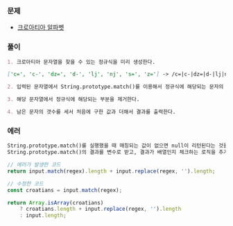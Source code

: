 ### 문제

- [크로아티아 알파벳](https://www.acmicpc.net/problem/2941)

### 풀이

```markdown
1. 크로아티아 문자열을 찾을 수 있는 정규식을 미리 생성한다.

['c=', 'c-', 'dz=', 'd-', 'lj', 'nj', 's=', 'z='] -> /c=|c-|dz=|d-|lj|nj|s=|z=/g

2. 입력된 문자열에서 String.prototype.match()를 이용해서 정규식에 해당되는 문자의 갯수를 체크한다.

3. 해당 문자열에서 정규식에 해당되는 부분을 제거한다.

4. 남은 문자의 갯수를 세서 처음에 구한 값과 더해서 결과를 출력한다.
```

### 에러

```markdown
String.prototype.match()를 실행했을 때 매칭되는 값이 없으면 null이 리턴된다는 것을 간과해서 TypeError가 발생했다.
String.prototype.match()의 결과를 변수로 받고, 결과가 배열인지 체크하는 로직을 추가했다.
```

```javascript
// 에러가 발생한 코드
return input.match(regex).length + input.replace(regex, '').length;

// 수정한 코드
const croatians = input.match(regex);

return Array.isArray(croatians)
	? croatians.length + input.replace(regex, '').length
	: input.length;
```